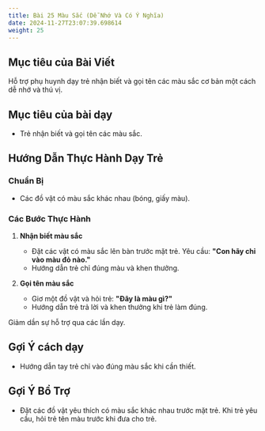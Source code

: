 ```yaml
---
title: Bài 25 Màu Sắc (Dễ Nhớ Và Có Ý Nghĩa) 
date: 2024-11-27T23:07:39.698614
weight: 25
---
```


## Mục tiêu của Bài Viết  
Hỗ trợ phụ huynh dạy trẻ nhận biết và gọi tên các màu sắc cơ bản một cách dễ nhớ và thú vị.

## Mục tiêu của bài dạy  
- Trẻ nhận biết và gọi tên các màu sắc.  

## Hướng Dẫn Thực Hành Dạy Trẻ  

### Chuẩn Bị  
- Các đồ vật có màu sắc khác nhau (bóng, giấy màu).  

### Các Bước Thực Hành  
1. **Nhận biết màu sắc**  
   - Đặt các vật có màu sắc lên bàn trước mặt trẻ. Yêu cầu: **"Con hãy chỉ vào màu đỏ nào."**  
   - Hướng dẫn trẻ chỉ đúng màu và khen thưởng.  

2. **Gọi tên màu sắc**  
   - Giơ một đồ vật và hỏi trẻ: **"Đây là màu gì?"**  
   - Hướng dẫn trẻ trả lời và khen thưởng khi trẻ làm đúng.  

Giảm dần sự hỗ trợ qua các lần dạy.  

## Gợi Ý cách dạy  
- Hướng dẫn tay trẻ chỉ vào đúng màu sắc khi cần thiết.  

## Gợi Ý Bổ Trợ  
- Đặt các đồ vật yêu thích có màu sắc khác nhau trước mặt trẻ. Khi trẻ yêu cầu, hỏi trẻ tên màu trước khi đưa cho trẻ.  


